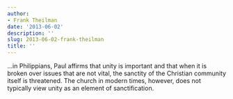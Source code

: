```yaml
---
author:
- Frank Theilman
date: '2013-06-02'
description: ''
slug: 2013-06-02-frank-theilman
title: ''
---
```

...in Philippians, Paul affirms that unity is important and that when it is broken over issues that are not vital, the sanctity of the Christian community itself is threatened. The church in modern times, however, does not typically view unity as an element of sanctification.



